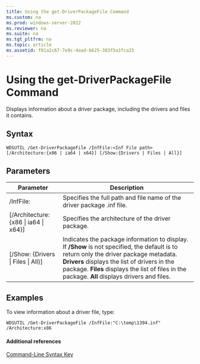 ```yaml
---
title: Using the get-DriverPackageFile Command
ms.custom: na
ms.prod: windows-server-2012
ms.reviewer: na
ms.suite: na
ms.tgt_pltfrm: na
ms.topic: article
ms.assetid: f01a2c67-7e9c-4aad-b625-383f5a1fca25
---
```

# Using the get-DriverPackageFile Command
Displays information about a driver package, including the drivers and files it contains.  
  
## Syntax  
  
```  
WDSUTIL /Get-DriverPackageFile /InfFile:<Inf File path> [/Architecture:{x86 | ia64 | x64}] [/Show:{Drivers | Files | All}]  
```  
  
## Parameters  
  
|Parameter|Description|  
|-------------|---------------|  
|\/InfFile:<Inf File path>|Specifies the full path and file name of the driver package .inf file.|  
|\[\/Architecture:{x86 &#124; ia64 &#124; x64}\]|Specifies the architecture of the driver package.|  
|\[\/Show: {Drivers &#124; Files &#124; All}\]|Indicates the package information to display. If **\/Show** is not specified, the default is to return only the driver package metadata. **Drivers** displays the list of drivers in the package. **Files** displays the list of files in the package. **All** displays drivers and files.|  
  
## <a name="BKMK_examples"></a>Examples  
To view information about a driver file, type:  
  
```  
WDSUTIL /Get-DriverPackageFile /InfFile:"C:\temp\1394.inf" /Architecture:x86  
```  
  
#### Additional references  
[Command-Line Syntax Key](Command-Line-Syntax-Key.md)  
  

